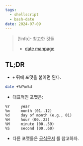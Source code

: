 ```yaml
---
tags:
  - shellscript
  - bash-date
date: 2024-07-09
---
```

> [!info]- 참고한 것들
> - [date manpage](https://man7.org/linux/man-pages/man1/date.1.html)

## TL;DR

- `+` 뒤에 포맷을 붙이면 된다.

```bash
date +%Y%m%d
```

- 대표적인 포맷은:

```
%Y     year
%m     month (01..12)
%d     day of month (e.g., 01)
%H     hour (00..23)
%M     minute (00..59)
%S     second (00..60)
```

- 다른 포맷들은 [공식문서](https://man7.org/linux/man-pages/man1/date.1.html) 를 참고하자.